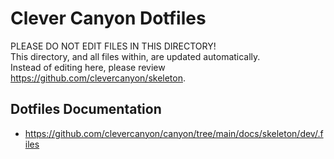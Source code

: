 # Clever Canyon Dotfiles

PLEASE DO NOT EDIT FILES IN THIS DIRECTORY!<br />
This directory, and all files within, are updated automatically.<br />
Instead of editing here, please review <https://github.com/clevercanyon/skeleton>.

## Dotfiles Documentation

- <https://github.com/clevercanyon/canyon/tree/main/docs/skeleton/dev/.files>
